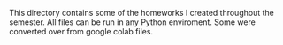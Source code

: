 This directory contains some of the homeworks I created throughout the semester. All files can be run in any Python enviroment. Some were converted over from google colab files. 
